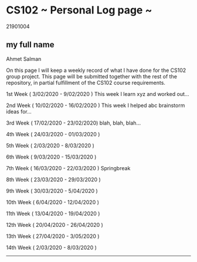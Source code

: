 # CS102 ~ Personal Log page ~
21901004
## my full name 
Ahmet Salman

On this page I will keep a weekly record of what I have done for the CS102 group project. This page will be submitted together with the rest of the repository, in partial fulfillment of the CS102 course requirements.

1st Week ( 3/02/2020 - 9/02/2020 )
This week I learn xyz and worked out...

2nd Week ( 10/02/2020 - 16/02/2020 )
This week I helped abc brainstorm ideas for...

3rd Week ( 17/02/2020 - 23/02/2020)
blah, blah, blah...

4th Week ( 24/03/2020 - 01/03/2020 )

5th Week ( 2/03/2020 - 8/03/2020 )

6th Week ( 9/03/2020 - 15/03/2020 )

7th Week ( 16/03/2020 - 22/03/2020 )
Springbreak

8th Week ( 23/03/2020 - 29/03/2020 )

9th Week ( 30/03/2020 - 5/04/2020 )

10th Week ( 6/04/2020 - 12/04/2020 )

11th Week ( 13/04/2020 - 19/04/2020 )

12th Week ( 20/04/2020 - 26/04/2020 )

13th Week ( 27/04/2020 - 3/05/2020 )

14th Week ( 2/03/2020 - 8/03/2020 )

****